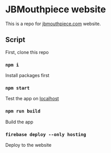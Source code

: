 # JBMouthpiece website
This is a repo for [jbmouthpiece.com](https://jbmouthpiece.com) website.

## Script
First, clone this repo

### `npm i`
Install packages first

### `npm start`
Test the app on [localhost](localhost:3000)

### `npm run build`
Build the app

### `firebase deploy --only hosting`
Deploy to the website
